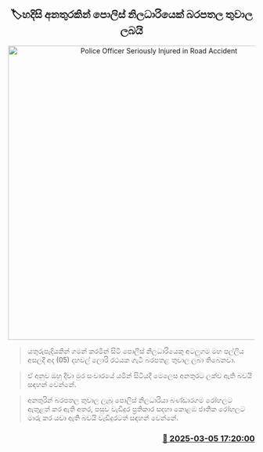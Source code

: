 <p align='center'><b><h2 align='center' title='Police Officer Seriously Injured in Road Accident'>🏷හදිසි අනතුරකින් පොලිස් නිලධාරියෙක් බරපතල තුවාල ලබයි</h2></b></p>
<p align='center'><img src='https://helakuru.sgp1.cdn.digitaloceanspaces.com/esana/images/lib/accident-new.jpg' width='600' alt='Police Officer Seriously Injured in Road Accident'></p>

> යතුරුපැදියකින් ගමන් කරමින් සිටි පොලිස් නිලධාරියෙකු අටලුගම මහ පල්ලිය අසලදී අද (05) දහවල් ලොරි රථයක ගැටී බරපතළ තුවාල ලබා තිබෙනවා.

> ඒ අනුව ඔහු දිවා මුර සංචාරයේ යමින් සිටියදී මෙලෙස අනතුරට ලක්ව ඇති බවයි සඳහන් වෙන්නේ.

> අනතුරින් බරපතල තුවාල ලැබූ පොලිස් නිලධාරියා බණ්ඩාරගම රෝහලට ඇතුළත් කර ඇති අතර, පසුව වැඩිදුර ප්‍රතිකාර සදහා කොළඹ ජාතික රෝහලට මාරු කර යවා ඇති බවයි වැඩිදුරටත් සඳහන් වෙන්නේ. 



<h3 align='right'><a href='https://www.helakuru.lk/esana/p/108052/'>📅 2025-03-05 17:20:00</a></h3>
